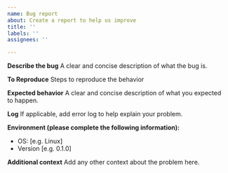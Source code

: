 ```yaml
---
name: Bug report
about: Create a report to help us improve
title: ''
labels: ''
assignees: ''

---
```


**Describe the bug**
A clear and concise description of what the bug is.

**To Reproduce**
Steps to reproduce the behavior

**Expected behavior**
A clear and concise description of what you expected to happen.

**Log**
If applicable, add error log to help explain your problem.

**Environment (please complete the following information):**
 - OS: [e.g. Linux]
 - Version [e.g. 0.1.0]

**Additional context**
Add any other context about the problem here.
